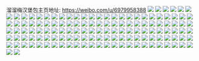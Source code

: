 溜溜梅汉堡包主页地址: https://weibo.com/u/6979958388 
![](https://wx4.sinaimg.cn/mw2000/007Cnc20ly1h95c015jytj30u01sy77n.jpg) 
![](https://wx4.sinaimg.cn/mw2000/007Cnc20ly1h901z3j2fyj30u00u0n1p.jpg) 
![](https://wx4.sinaimg.cn/mw2000/007Cnc20ly1h901z3xkr9j30u00u0afd.jpg) 
![](https://wx4.sinaimg.cn/mw2000/007Cnc20ly1h901z4esvvj30u00u0djz.jpg) 
![](https://wx4.sinaimg.cn/mw2000/007Cnc20ly1h8uggq9ko1j32c034xkjn.jpg) 
![](https://wx4.sinaimg.cn/mw2000/007Cnc20ly1h8uggrtfxhj31xn340hdt.jpg) 
![](https://wx4.sinaimg.cn/mw2000/007Cnc20ly1h8uggmjc5sj32c035hx6p.jpg) 
![](https://wx4.sinaimg.cn/mw2000/007Cnc20ly1h8fanbsu8jj30u00u0n4w.jpg) 
![](https://wx4.sinaimg.cn/mw2000/007Cnc20ly1h89jc78fufj30u011tjyr.jpg) 
![](https://wx4.sinaimg.cn/mw2000/007Cnc20ly1h89jc7wbkqj30u0140dq4.jpg) 
![](https://wx4.sinaimg.cn/mw2000/007Cnc20ly1h89jc8h61mj30u018h4cx.jpg) 
![](https://wx4.sinaimg.cn/mw2000/007Cnc20ly1h89jc6qynjj30u0140469.jpg) 
![](https://wx4.sinaimg.cn/mw2000/007Cnc20ly1h83l87ah7uj30u6160k96.jpg) 
![](https://wx4.sinaimg.cn/mw2000/007Cnc20ly1h83l8nmmh9j30u0140thd.jpg) 
![](https://wx4.sinaimg.cn/mw2000/007Cnc20ly1h83l9e1s7hj30u013o7ha.jpg) 
![](https://wx4.sinaimg.cn/mw2000/007Cnc20ly1h83l9vfewfj30tu13u11b.jpg) 
![](https://wx4.sinaimg.cn/mw2000/007Cnc20ly1h83l1v39wxj32c02bxqv7.jpg) 
![](https://wx4.sinaimg.cn/mw2000/007Cnc20ly1h83l9xuqhjj30ue0yvdp8.jpg) 
![](https://wx4.sinaimg.cn/mw2000/007Cnc20ly1h83l5mwcttj31hc0u04fh.jpg) 
![](https://wx4.sinaimg.cn/mw2000/007Cnc20ly1h83l5n56duj30tu0tudln.jpg) 
![](https://wx4.sinaimg.cn/mw2000/007Cnc20ly1h83l3uo0lxj30wi1cr12q.jpg) 
![](https://wx4.sinaimg.cn/mw2000/007Cnc20ly1h6thdwz26aj30u018z46f.jpg) 
![](https://wx4.sinaimg.cn/mw2000/007Cnc20ly1h6the00irmj30u0140toh.jpg) 
![](https://wx4.sinaimg.cn/mw2000/007Cnc20ly1h6the3hxqij30u01407ik.jpg) 
![](https://wx4.sinaimg.cn/mw2000/007Cnc20ly1h6thee261tj31400u0gpp.jpg) 
![](https://wx4.sinaimg.cn/mw2000/007Cnc20ly1h6rcw2tte7j30u0190ag7.jpg) 
![](https://wx4.sinaimg.cn/mw2000/007Cnc20ly1h6rcw3beycj30u0190q51.jpg) 
![](https://wx4.sinaimg.cn/mw2000/007Cnc20ly1h6rcw2cq3oj30u0190grs.jpg) 
![](https://wx4.sinaimg.cn/mw2000/007Cnc20ly1h6rcw3wrqqj31900u0dgw.jpg) 
![](https://wx4.sinaimg.cn/mw2000/007Cnc20ly1h6i3pg3mtaj30u010wwod.jpg) 
![](https://wx4.sinaimg.cn/mw2000/007Cnc20ly1h4mz0na7tsj33402c0b2c.jpg) 
![](https://wx4.sinaimg.cn/mw2000/007Cnc20ly1h44grjo646j32aq2y5qv6.jpg) 
![](https://wx4.sinaimg.cn/mw2000/007Cnc20ly1h44grm1y5fj32c02a57wi.jpg) 
![](https://wx4.sinaimg.cn/mw2000/007Cnc20ly1h44grn8aoaj32c02c0u0y.jpg) 
![](https://wx4.sinaimg.cn/mw2000/007Cnc20ly1h44grpxzq3j32c0272b2a.jpg) 
![](https://wx4.sinaimg.cn/mw2000/007Cnc20ly1h44grrmrdej30wi0uckdh.jpg) 
![](https://wx4.sinaimg.cn/mw2000/007Cnc20ly1h44grsb2jwj32bv23mkjl.jpg) 
![](https://wx4.sinaimg.cn/mw2000/007Cnc20ly1h44grtsv42j32c03407wi.jpg) 
![](https://wx4.sinaimg.cn/mw2000/007Cnc20ly1h44grhika0j32bq1vd4qp.jpg) 
![](https://wx4.sinaimg.cn/mw2000/007Cnc20ly1h44gruug83j32c02fmu0x.jpg) 
![](https://wx4.sinaimg.cn/mw2000/007Cnc20ly1h3wdhfs5kcj31vp2uokjl.jpg) 
![](https://wx4.sinaimg.cn/mw2000/007Cnc20ly1h3wdhgheg8j32c02c04qp.jpg) 
![](https://wx4.sinaimg.cn/mw2000/007Cnc20ly1h3wdhbtlg0j32c03407wj.jpg) 
![](https://wx4.sinaimg.cn/mw2000/007Cnc20ly1h3mu0frdhpj30u013yk18.jpg) 
![](https://wx4.sinaimg.cn/mw2000/007Cnc20ly1h3mu0gaqb6j30u013ywn8.jpg) 
![](https://wx4.sinaimg.cn/mw2000/007Cnc20ly1h3mu0h2e2hj30u00u0wms.jpg) 
![](https://wx4.sinaimg.cn/mw2000/007Cnc20ly1h3mu0hpv4ij30u0140n35.jpg) 
![](https://wx4.sinaimg.cn/mw2000/007Cnc20ly1h3mu0i4l2ej30u00u0jx9.jpg) 
![](https://wx4.sinaimg.cn/mw2000/007Cnc20ly1h3mu0f5t9dj30u00wgwl3.jpg) 
![](https://wx4.sinaimg.cn/mw2000/007Cnc20ly1h3f0w5oqigj30u0101aj7.jpg) 
![](https://wx4.sinaimg.cn/mw2000/007Cnc20ly1h397cqctvaj30u0135tde.jpg) 
![](https://wx4.sinaimg.cn/mw2000/007Cnc20ly1h397cqvt32j30u011un3h.jpg) 
![](https://wx4.sinaimg.cn/mw2000/007Cnc20ly1h397cr9ewsj30u012lwl3.jpg) 
![](https://wx4.sinaimg.cn/mw2000/007Cnc20ly1h397crvtnkj30u0140jzr.jpg) 
![](https://wx4.sinaimg.cn/mw2000/007Cnc20ly1h397csdlgpj30u00xjgr5.jpg) 
![](https://wx4.sinaimg.cn/mw2000/007Cnc20ly1h397cpzev5j30u014s0xn.jpg) 
![](https://wx4.sinaimg.cn/mw2000/007Cnc20ly1h32a41z8ecj30u014877u.jpg) 
![](https://wx4.sinaimg.cn/mw2000/007Cnc20ly1h314d0y36rj30u013y0z9.jpg) 
![](https://wx4.sinaimg.cn/mw2000/007Cnc20ly1h314d2dusuj30wi0h9dk8.jpg) 
![](https://wx4.sinaimg.cn/mw2000/007Cnc20ly1h314d2r7u2j30u00v40x2.jpg) 
![](https://wx4.sinaimg.cn/mw2000/007Cnc20ly1h314d3d0z2j31cs0u07br.jpg) 
![](https://wx4.sinaimg.cn/mw2000/007Cnc20ly1h314d3u6vdj30u0138qb9.jpg) 
![](https://wx4.sinaimg.cn/mw2000/007Cnc20ly1h314d0f7wbj30u00zc0yc.jpg) 
![](https://wx4.sinaimg.cn/mw2000/007Cnc20ly1h2xkk5jotmj30u0140dq0.jpg) 
![](https://wx4.sinaimg.cn/mw2000/007Cnc20ly1h2xkk4wj1xj30u0140dpr.jpg) 
![](https://wx4.sinaimg.cn/mw2000/007Cnc20ly1h2vflhz9adj33402c01kz.jpg) 
![](https://wx4.sinaimg.cn/mw2000/007Cnc20ly1h2vfljiozzj32c02fob2a.jpg) 
![](https://wx4.sinaimg.cn/mw2000/007Cnc20ly1h2vflk7ux5j32c024p1kx.jpg) 
![](https://wx4.sinaimg.cn/mw2000/007Cnc20ly1h2pgbeny3dj30uo0u0n20.jpg) 
![](https://wx4.sinaimg.cn/mw2000/007Cnc20ly1h2pgbgfba9j30u00ymdqr.jpg) 
![](https://wx4.sinaimg.cn/mw2000/007Cnc20ly1h2pgbh18drj30ov0ue0wu.jpg) 
![](https://wx4.sinaimg.cn/mw2000/007Cnc20ly1h2pgbhu8hij314v0u048z.jpg) 
![](https://wx4.sinaimg.cn/mw2000/007Cnc20ly1h2pgbia2ekj31400u0q9w.jpg) 
![](https://wx4.sinaimg.cn/mw2000/007Cnc20ly1h2nafefio4j31400u00z5.jpg) 
![](https://wx4.sinaimg.cn/mw2000/007Cnc20ly1h2nafdda1uj31400u044o.jpg) 
![](https://wx4.sinaimg.cn/mw2000/007Cnc20ly1h2nafdx970j30vd0u079g.jpg) 
![](https://wx4.sinaimg.cn/mw2000/007Cnc20ly1h2naff19vcj31400u011c.jpg) 
![](https://wx4.sinaimg.cn/mw2000/007Cnc20ly1h2m5c6uzv1j30u015zn61.jpg) 
![](https://wx4.sinaimg.cn/mw2000/007Cnc20ly1h2m5c7d39ij30u01087af.jpg) 
![](https://wx4.sinaimg.cn/mw2000/007Cnc20ly1h2m5c7tvy3j30u0132dlv.jpg) 
![](https://wx4.sinaimg.cn/mw2000/007Cnc20ly1h2m5c67wwkj30vv0u0n09.jpg) 
![](https://wx4.sinaimg.cn/mw2000/007Cnc20ly1h2m5c883bzj30u00u0tc9.jpg) 
![](https://wx4.sinaimg.cn/mw2000/007Cnc20ly1h2js58gy9mj30u00xk43n.jpg) 
![](https://wx4.sinaimg.cn/mw2000/007Cnc20ly1h2js58w7wmj30u00u0gri.jpg) 
![](https://wx4.sinaimg.cn/mw2000/007Cnc20ly1h2js57ztg9j30u00u07ar.jpg) 
![](https://wx4.sinaimg.cn/mw2000/007Cnc20ly1h2f9j1hhtaj30u014cn9q.jpg) 
![](https://wx4.sinaimg.cn/mw2000/007Cnc20ly1h2f9j0llfnj30u014gwt9.jpg) 
![](https://wx4.sinaimg.cn/mw2000/007Cnc20ly1h2f9j29lypj30u012swsh.jpg) 
![](https://wx4.sinaimg.cn/mw2000/007Cnc20ly1h2f9j2v7j2j30u014idt1.jpg) 
![](https://wx4.sinaimg.cn/mw2000/007Cnc20ly1h2f9j3irk3j30u013ana5.jpg) 
![](https://wx4.sinaimg.cn/mw2000/007Cnc20ly1h2f9j4at2gj30u0126an4.jpg) 
![](https://wx4.sinaimg.cn/mw2000/007Cnc20ly1h2erim1rdtj30wi0qbmzo.jpg) 
![](https://wx4.sinaimg.cn/mw2000/007Cnc20ly1h2erimhgitj30wi0rj41f.jpg) 
![](https://wx4.sinaimg.cn/mw2000/007Cnc20ly1h2btfok5knj30u00u07ah.jpg) 
![](https://wx4.sinaimg.cn/mw2000/007Cnc20ly1h2btfnd5k7j30u00u0wld.jpg) 
![](https://wx4.sinaimg.cn/mw2000/007Cnc20ly1h2btfnyd9dj30u00x8jyq.jpg) 
![](https://wx4.sinaimg.cn/mw2000/007Cnc20ly1h28bxfypg5j30u01syaem.jpg) 
![](https://wx4.sinaimg.cn/mw2000/007Cnc20ly1h24skx94b2j30u016b43h.jpg) 
![](https://wx4.sinaimg.cn/mw2000/007Cnc20ly1h24skxnwyzj30u014043w.jpg) 
![](https://wx4.sinaimg.cn/mw2000/007Cnc20ly1h24skwy4rrj30u0140tmo.jpg) 
![](https://wx4.sinaimg.cn/mw2000/007Cnc20ly1h24sky504sj30u00u044j.jpg) 
![](https://wx4.sinaimg.cn/mw2000/007Cnc20ly1h1z280uuafj30u012cths.jpg) 
![](https://wx4.sinaimg.cn/mw2000/007Cnc20ly1h1vjnal1f9j30u017sn1p.jpg) 
![](https://wx4.sinaimg.cn/mw2000/007Cnc20ly1h1vjnaxc2pj30u011udkb.jpg) 
![](https://wx4.sinaimg.cn/mw2000/007Cnc20ly1h1vjnbpnp6j30u014un5i.jpg) 
![](https://wx4.sinaimg.cn/mw2000/007Cnc20ly1h1vjnc9561j30u011q0z1.jpg) 
![](https://wx4.sinaimg.cn/mw2000/007Cnc20ly1h1ug0770ulj30u0140wpt.jpg) 
![](https://wx4.sinaimg.cn/mw2000/007Cnc20ly1h1ug085f2rj30u0140k43.jpg) 
![](https://wx4.sinaimg.cn/mw2000/007Cnc20ly1h1ndfn5svuj30u0140wld.jpg) 
![](https://wx4.sinaimg.cn/mw2000/007Cnc20ly1h1ndfmq1pej30u00ua77p.jpg) 
![](https://wx4.sinaimg.cn/mw2000/007Cnc20ly1h1ndfnjixgj30u013udkn.jpg) 
![](https://wx4.sinaimg.cn/mw2000/007Cnc20ly1h1ndfo5qx8j30u50u00vz.jpg) 
![](https://wx4.sinaimg.cn/mw2000/007Cnc20ly1h1ndfojnkwj30su0i777z.jpg) 
![](https://wx4.sinaimg.cn/mw2000/007Cnc20ly1h1ndfp2g9zj31400u07ck.jpg) 
![](https://wx4.sinaimg.cn/mw2000/007Cnc20ly1h1hmwxw469j30u018agz9.jpg) 
![](https://wx4.sinaimg.cn/mw2000/007Cnc20ly1h1atduulnnj32c02c0u10.jpg) 
![](https://wx4.sinaimg.cn/mw2000/007Cnc20ly1h14mc64r99j30wi0nhgr4.jpg) 
![](https://wx4.sinaimg.cn/mw2000/007Cnc20ly1h14mc5d22jj32801o0kjl.jpg) 
![](https://wx4.sinaimg.cn/mw2000/007Cnc20ly1h14mc6vzznj30wi0ypaip.jpg) 
![](https://wx4.sinaimg.cn/mw2000/007Cnc20ly1h0yxjwocp7j30u00u0126.jpg) 
![](https://wx4.sinaimg.cn/mw2000/007Cnc20ly1h0vilq068gj31o02spe81.jpg) 
![](https://wx4.sinaimg.cn/mw2000/007Cnc20ly1h0vilt73rqj31o02vrhdt.jpg) 
![](https://wx4.sinaimg.cn/mw2000/007Cnc20ly1h0vilwjsiqj31kf2yfnpd.jpg) 
![](https://wx4.sinaimg.cn/mw2000/007Cnc20ly1h0vilzsw3fj31o02w1kjl.jpg) 
![](https://wx4.sinaimg.cn/mw2000/007Cnc20ly1h0pk15f22jj31o0280x6p.jpg) 
![](https://wx4.sinaimg.cn/mw2000/007Cnc20ly1h0pk14i676j31o0280qv5.jpg) 
![](https://wx4.sinaimg.cn/mw2000/007Cnc20ly1h0pk16nd8bj31o0280qv5.jpg) 
![](https://wx4.sinaimg.cn/mw2000/007Cnc20ly1h0pk17j319j31o0280x6p.jpg) 
![](https://wx4.sinaimg.cn/mw2000/007Cnc20ly1h0omtssj7nj32c02c0qv7.jpg) 
![](https://wx4.sinaimg.cn/mw2000/007Cnc20ly1h0omu7vmz9j32c02c0npf.jpg) 
![](https://wx4.sinaimg.cn/mw2000/007Cnc20ly1h0omuk0igfj32c02c07wi.jpg) 
![](https://wx4.sinaimg.cn/mw2000/007Cnc20ly1h0omux8pjnj32c02c0kjm.jpg) 
![](https://wx4.sinaimg.cn/mw2000/007Cnc20ly1h0omtckpcbj32c02c0u0y.jpg) 

